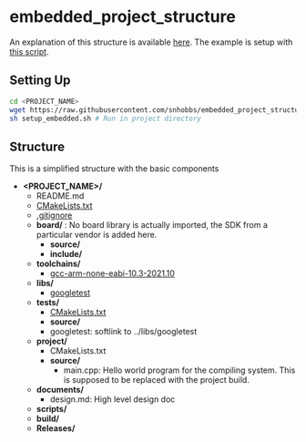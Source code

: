 # embedded_project_structure 
An explanation of this structure is available [here](https://gist.github.com/snhobbs/e763280e3f9253df3cf50f1481c26ead).
The example is setup with [this script](https://github.com/snhobbs/embedded_project_structure/blob/master/setup_embedded.sh).

## Setting Up
```sh
cd <PROJECT_NAME>
wget https://raw.githubusercontent.com/snhobbs/embedded_project_structure/master/setup_embedded.sh # Pull script
sh setup_embedded.sh # Run in project directory
```

## Structure
This is a simplified structure with the basic components 

+ __\<PROJECT_NAME\>/__
  + README.md
  + [CMakeLists.txt](https://github.com/snhobbs/embedded_project_structure/blob/master/CMakeLists.txt)
  + [.gitignore](https://github.com/snhobbs/embedded_project_structure/blob/master/embedded_project.gitignore)
  + __board/__ : No board library is actually imported, the SDK from a particular vendor is added here.
    + __source/__
    + __include/__
  + __toolchains/__
    + [gcc-arm-none-eabi-10.3-2021.10](https://developer.arm.com/-/media/Files/downloads/gnu-rm/10.3-2021.10/gcc-arm-none-eabi-10.3-2021.10-x86_64-linux.tar.bz2)
  + __libs/__ 
    + [googletest](git@github.com:google/googletest.git)
  + __tests/__
    + [CMakeLists.txt](https://github.com/snhobbs/embedded_project_structure/blob/master/tests/CMakeLists.txt)
    + __source/__
    + googletest: softlink to ../libs/googletest
  + __project/__
    + CMakeLists.txt
    + __source/__
      + main.cpp: Hello world program for the compiling system. This is supposed to be replaced with the project build.
  + __documents/__
    + design.md: High level design doc
  + __scripts/__
  + __build/__
  + __Releases/__
